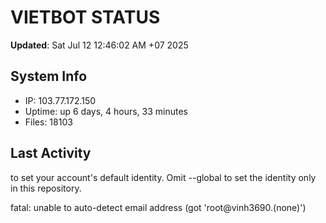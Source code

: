 # VIETBOT STATUS
**Updated**: Sat Jul 12 12:46:02 AM +07 2025

## System Info
- IP: 103.77.172.150
- Uptime: up 6 days, 4 hours, 33 minutes
- Files: 18103

## Last Activity

to set your account's default identity.
Omit --global to set the identity only in this repository.

fatal: unable to auto-detect email address (got 'root@vinh3690.(none)')
